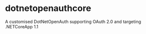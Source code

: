 # dotnetopenauthcore
A customised DotNetOpenAuth supporting OAuth 2.0 and targeting .NETCoreApp 1.1
